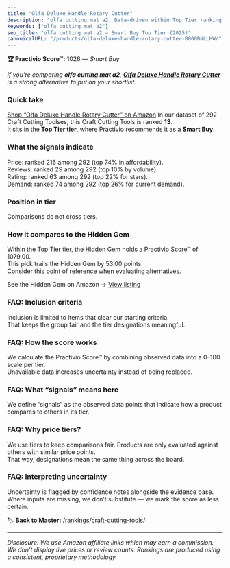 ```yaml
---
title: "Olfa Deluxe Handle Rotary Cutter"
description: "olfa cutting mat a2: Data-driven within Top Tier ranking using the Practivio Score™. Positioned by quality, value, demand, findability, momentum."
keywords: ["olfa cutting mat a2"]
seo_title: "olfa cutting mat a2 — Smart Buy Top Tier (2025)"
canonicalURL: "/products/olfa-deluxe-handle-rotary-cutter-B000BNLLHW/"
---
```


**🏆 Practivio Score™:** 1026 — _Smart Buy_


*If you're comparing **olfa cutting mat a2**, **[Olfa Deluxe Handle Rotary Cutter](https://www.amazon.com/dp/B000BNLLHW?tag=practivio-20)** is a strong alternative to put on your shortlist.*
### Quick take
[Shop “Olfa Deluxe Handle Rotary Cutter” on Amazon](https://www.amazon.com/dp/B000BNLLHW?tag=practivio-20)
In our dataset of 292 Craft Cutting Toolses, this Craft Cutting Tools is ranked **13**.  
It sits in the **Top Tier tier**, where Practivio recommends it as a **Smart Buy**.

### What the signals indicate
Price: ranked 216 among 292 (top 74% in affordability).  
Reviews: ranked 29 among 292 (top 10% by volume).  
Rating: ranked 63 among 292 (top 22% for stars).  
Demand: ranked 74 among 292 (top 26% for current demand).

### Position in tier
Comparisons do not cross tiers.

### How it compares to the Hidden Gem
Within the Top Tier tier, the Hidden Gem holds a Practivio Score™ of 1079.00.  
This pick trails the Hidden Gem by 53.00 points.  
Consider this point of reference when evaluating alternatives.  

See the Hidden Gem on Amazon → [View listing](https://www.amazon.com/dp/B016LDV41S?tag=practivio-20)

### FAQ: Inclusion criteria
Inclusion is limited to items that clear our starting criteria.  
That keeps the group fair and the tier designations meaningful.

### FAQ: How the score works
We calculate the Practivio Score™ by combining observed data into a 0–100 scale per tier.  
Unavailable data increases uncertainty instead of being replaced.

### FAQ: What “signals” means here
We define “signals” as the observed data points that indicate how a product compares to others in its tier.

### FAQ: Why price tiers?
We use tiers to keep comparisons fair. Products are only evaluated against others with similar price points.  
That way, designations mean the same thing across the board.

### FAQ: Interpreting uncertainty
Uncertainty is flagged by confidence notes alongside the evidence base.  
Where inputs are missing, we don’t substitute — we mark the score as less certain.


🏷️ **Back to Master:** [/rankings/craft-cutting-tools/](/rankings/craft-cutting-tools/)

---
_Disclosure: We use Amazon affiliate links which may earn a commission. We don’t display live prices or review counts. Rankings are produced using a consistent, proprietary methodology._
